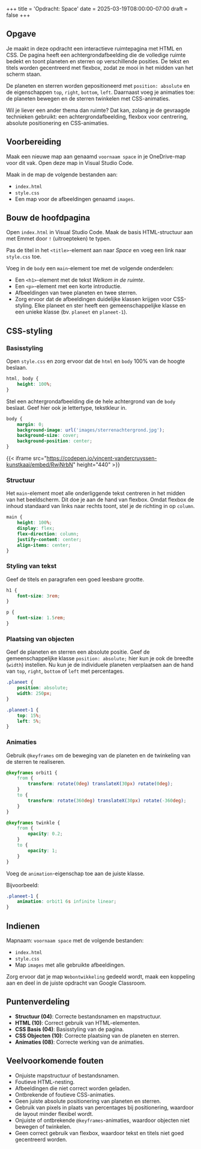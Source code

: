 +++
title = 'Opdracht: Space'
date = 2025-03-19T08:00:00-07:00
draft = false
+++

## Opgave  

Je maakt in deze opdracht een interactieve ruimtepagina met HTML en CSS. De pagina heeft een achtergrondafbeelding die de volledige ruimte bedekt en toont planeten en sterren op verschillende posities. De tekst en titels worden gecentreerd met flexbox, zodat ze mooi in het midden van het scherm staan.  

De planeten en sterren worden gepositioneerd met `position: absolute` en de eigenschappen `top`, `right`, `bottom`, `left`. Daarnaast voeg je animaties toe: de planeten bewegen en de sterren twinkelen met CSS-animaties.  

Wil je liever een ander thema dan ruimte? Dat kan, zolang je de gevraagde technieken gebruikt: een achtergrondafbeelding, flexbox voor centrering, absolute positionering en CSS-animaties.

## Voorbereiding

Maak een nieuwe map aan genaamd `voornaam space` in je OneDrive-map voor dit vak. Open deze map in Visual Studio Code.

Maak in de map de volgende bestanden aan:
- `index.html`
- `style.css`
- Een map voor de afbeeldingen genaamd `images`.

## Bouw de hoofdpagina

Open `index.html` in Visual Studio Code. Maak de basis HTML-structuur aan met Emmet door `!` (uitroepteken) te typen.

Pas de titel in het `<title>`-element aan naar *Space* en voeg een link naar `style.css` toe.

Voeg in de `body` een `main`-element toe met de volgende onderdelen:
- Een `<h1>`-element met de tekst *Welkom in de ruimte*.
- Een `<p>`-element met een korte introductie.
- Afbeeldingen van twee planeten en twee sterren.
- Zorg ervoor dat de afbeeldingen duidelijke klassen krijgen voor CSS-styling. Elke planeet en ster heeft een gemeenschappelijke klasse en een unieke klasse (bv. `planeet` en `planeet-1`).

## CSS-styling

### Basisstyling

Open `style.css` en zorg ervoor dat de `html` en `body` 100% van de hoogte beslaan. 

```css
html, body {
    height: 100%;
}
```

Stel een achtergrondafbeelding die de hele achtergrond van de `body` beslaat. Geef hier ook je lettertype, tekstkleur in.

```css
body {
    margin: 0;
    background-image: url('images/sterrenachtergrond.jpg');
    background-size: cover;
    background-position: center;
}
```

{{< iframe src="https://codepen.io/vincent-vandercruyssen-kunstkaai/embed/RwjNrbN" height="440" >}}

### Structuur

Het `main`-element moet alle onderliggende tekst centreren in het midden van het beeldscherm. Dit doe je aan de hand van flexbox. Omdat flexbox de inhoud standaard van links naar rechts toont, stel je de richting in op `column`.

```css
main {
    height: 100%;
    display: flex;
    flex-direction: column;
    justify-content: center;
    align-items: center;
}
```

### Styling van tekst

Geef de titels en paragrafen een goed leesbare grootte.

```css
h1 {
    font-size: 3rem;
}

p {
    font-size: 1.5rem;
}
```

### Plaatsing van objecten

Geef de planeten en sterren een absolute positie. Geef de gemeenschappelijke klasse `position: absolute;` hier kun je ook de breedte (`width`) instellen. Nu kun je de individuele planeten verplaatsen aan de hand van `top`, `right`, `bottom` of `left` met percentages.

```css
.planeet {
    position: absolute;
    width: 250px;
}

.planeet-1 {
    top: 15%;
    left: 5%;
}
```

### Animaties

Gebruik `@keyframes` om de beweging van de planeten en de twinkeling van de sterren te realiseren.

```css
@keyframes orbit1 {
    from {
        transform: rotate(0deg) translateX(30px) rotate(0deg);
    }
    to {
        transform: rotate(360deg) translateX(30px) rotate(-360deg);
    }
}

@keyframes twinkle {
    from {
        opacity: 0.2;
    }
    to {
        opacity: 1;
    }
}
```

Voeg de `animation`-eigenschap toe aan de juiste klasse.

Bijvoorbeeld:

```css
.planeet-1 {
    animation: orbit1 6s infinite linear;
}
```

## Indienen

Mapnaam: `voornaam space` met de volgende bestanden:
- `index.html`
- `style.css`
- Map `images` met alle gebruikte afbeeldingen.

Zorg ervoor dat je map `Webontwikkeling` gedeeld wordt, maak een koppeling aan en deel in de juiste opdracht van Google Classroom.

## Puntenverdeling

- **Structuur (04)**: Correcte bestandsnamen en mapstructuur.
- **HTML (10)**: Correct gebruik van HTML-elementen.
- **CSS Basis (04)**: Basisstyling van de pagina.
- **CSS Objecten (10)**: Correcte plaatsing van de planeten en sterren.
- **Animaties (08)**: Correcte werking van de animaties.

## Veelvoorkomende fouten

- Onjuiste mapstructuur of bestandsnamen.
- Foutieve HTML-nesting.
- Afbeeldingen die niet correct worden geladen.
- Ontbrekende of foutieve CSS-animaties.
- Geen juiste absolute positionering van planeten en sterren.
- Gebruik van pixels in plaats van percentages bij positionering, waardoor de layout minder flexibel wordt.
- Onjuiste of ontbrekende `@keyframes`-animaties, waardoor objecten niet bewegen of twinkelen. 
- Geen correct gebruik van flexbox, waardoor tekst en titels niet goed gecentreerd worden. 
